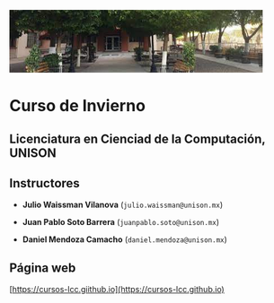 ![](https://github.com/cursos-lcc/cursos-lcc.github.io/raw/main/img/lcc.jpeg)

# Curso de Invierno

## Licenciatura en Cienciad de la Computación, UNISON

## Instructores

- **Julio Waissman Vilanova** (`julio.waissman@unison.mx`)

- **Juan Pablo Soto Barrera** (`juanpablo.soto@unison.mx`)

- **Daniel Mendoza Camacho** (`daniel.mendoza@unison.mx`)


## Página web

[https://cursos-lcc.giithub.io](https://cursos-lcc.github.io)




